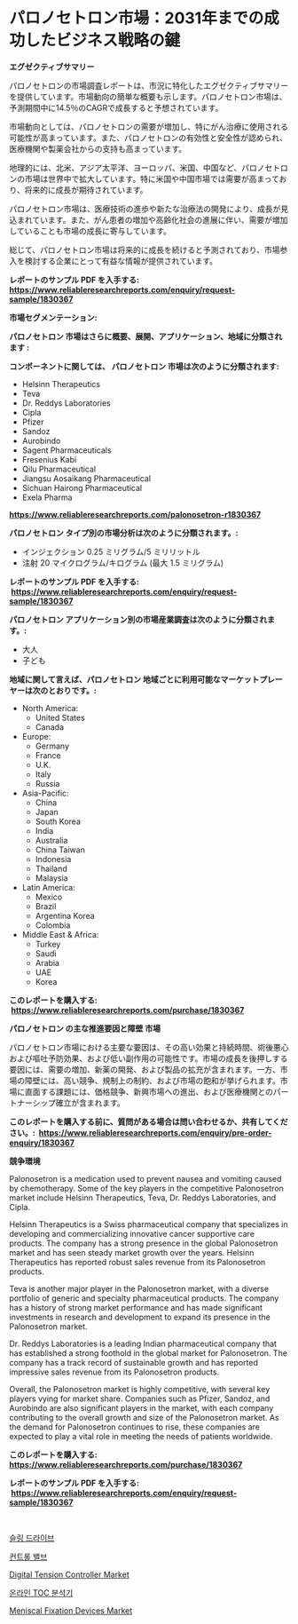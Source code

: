 <p><h1>パロノセトロン市場：2031年までの成功したビジネス戦略の鍵</h1></p><p><strong>エグゼクティブサマリー</strong></p>
<p><p>パロノセトロンの市場調査レポートは、市況に特化したエグゼクティブサマリーを提供しています。市場動向の簡単な概要も示します。パロノセトロン市場は、予測期間中に14.5％のCAGRで成長すると予想されています。</p><p>市場動向としては、パロノセトロンの需要が増加し、特にがん治療に使用される可能性が高まっています。また、パロノセトロンの有効性と安全性が認められ、医療機関や製薬会社からの支持も高まっています。</p><p>地理的には、北米、アジア太平洋、ヨーロッパ、米国、中国など、パロノセトロンの市場は世界中で拡大しています。特に米国や中国市場では需要が高まっており、将来的に成長が期待されています。</p><p>パロノセトロン市場は、医療技術の進歩や新たな治療法の開発により、成長が見込まれています。また、がん患者の増加や高齢化社会の進展に伴い、需要が増加していることも市場の成長に寄与しています。</p><p>総じて、パロノセトロン市場は将来的に成長を続けると予測されており、市場参入を検討する企業にとって有益な情報が提供されています。</p></p>
<p><strong>レポートのサンプル PDF を入手する: <a href="https://www.reliableresearchreports.com/enquiry/request-sample/1830367">https://www.reliableresearchreports.com/enquiry/request-sample/1830367</a></strong></p>
<p><strong>市場セグメンテーション:</strong></p>
<p><strong> パロノセトロン 市場はさらに概要、展開、アプリケーション、地域に分類されます :</strong></p>
<p><strong>コンポーネントに関しては、 パロノセトロン 市場は次のように分類されます: &nbsp;</strong></p>
<p><ul><li>Helsinn Therapeutics</li><li>Teva</li><li>Dr. Reddys Laboratories</li><li>Cipla</li><li>Pfizer</li><li>Sandoz</li><li>Aurobindo</li><li>Sagent Pharmaceuticals</li><li>Fresenius Kabi</li><li>Qilu Pharmaceutical</li><li>Jiangsu Aosaikang Pharmaceutical</li><li>Sichuan Hairong Pharmaceutical</li><li>Exela Pharma</li></ul></p>
<p><strong><a href="https://www.reliableresearchreports.com/palonosetron-r1830367">https://www.reliableresearchreports.com/palonosetron-r1830367</a></strong></p>
<p><strong> パロノセトロン タイプ別の市場分析は次のように分類されます。:</strong></p>
<p><ul><li>インジェクション 0.25 ミリグラム/5 ミリリットル</li><li>注射 20 マイクログラム/キログラム (最大 1.5 ミリグラム)</li></ul></p>
<p><strong>レポートのサンプル PDF を入手する: &nbsp;<a href="https://www.reliableresearchreports.com/enquiry/request-sample/1830367">https://www.reliableresearchreports.com/enquiry/request-sample/1830367</a></strong></p>
<p><strong> パロノセトロン アプリケーション別の市場産業調査は次のように分類されます。:</strong></p>
<p><ul><li>大人</li><li>子ども</li></ul></p>
<p><strong>地域に関して言えば、パロノセトロン 地域ごとに利用可能なマーケットプレーヤーは次のとおりです。:</strong></p>
<p><ul>
    <li>
        North America:
        <ul>
            <li>United States</li>
            <li>Canada</li>
        </ul>
    </li>
    <li>
        Europe:
        <ul>
            <li>Germany</li>
            <li>France</li>
            <li>U.K.</li>
            <li>Italy</li>
            <li>Russia</li>
        </ul>
    </li>
    <li>
        Asia-Pacific:
        <ul>
            <li>China</li>
            <li>Japan</li>
            <li>South Korea</li>
            <li>India</li>
            <li>Australia</li>
            <li>China Taiwan</li>
            <li>Indonesia</li>
            <li>Thailand</li>
            <li>Malaysia</li>
        </ul>
    </li>
    <li>
        Latin America:
        <ul>
            <li>Mexico</li>
            <li>Brazil</li>
            <li>Argentina Korea</li>
            <li>Colombia</li>
        </ul>
    </li>
    <li>
        Middle East & Africa:
        <ul>
            <li>Turkey</li>
            <li>Saudi</li>
            <li>Arabia</li>
            <li>UAE</li>
            <li>Korea</li>
        </ul>
    </li>
    </ul></p>
<p><strong>このレポートを購入する: &nbsp;<a href="https://www.reliableresearchreports.com/purchase/1830367">https://www.reliableresearchreports.com/purchase/1830367</a></strong></p>
<p><strong>パロノセトロン の主な推進要因と障壁 市場</strong></p>
<p><p>パロノセトロン市場における主要な要因は、その高い効果と持続時間、術後悪心および嘔吐予防効果、および低い副作用の可能性です。市場の成長を後押しする要因には、需要の増加、新薬の開発、および製品の拡充が含まれます。一方、市場の障壁には、高い競争、規制上の制約、および市場の飽和が挙げられます。市場に直面する課題には、価格競争、新興市場への進出、および医療機関とのパートナーシップ確立が含まれます。</p></p>
<p><strong>このレポートを購入する前に、質問がある場合は問い合わせるか、共有してください。:&nbsp; <a href="https://www.reliableresearchreports.com/enquiry/pre-order-enquiry/1830367">https://www.reliableresearchreports.com/enquiry/pre-order-enquiry/1830367</a></strong></p>
<p><strong>競争環境</strong></p>
<p><p>Palonosetron is a medication used to prevent nausea and vomiting caused by chemotherapy. Some of the key players in the competitive Palonosetron market include Helsinn Therapeutics, Teva, Dr. Reddys Laboratories, and Cipla.</p><p>Helsinn Therapeutics is a Swiss pharmaceutical company that specializes in developing and commercializing innovative cancer supportive care products. The company has a strong presence in the global Palonosetron market and has seen steady market growth over the years. Helsinn Therapeutics has reported robust sales revenue from its Palonosetron products.</p><p>Teva is another major player in the Palonosetron market, with a diverse portfolio of generic and specialty pharmaceutical products. The company has a history of strong market performance and has made significant investments in research and development to expand its presence in the Palonosetron market.</p><p>Dr. Reddys Laboratories is a leading Indian pharmaceutical company that has established a strong foothold in the global market for Palonosetron. The company has a track record of sustainable growth and has reported impressive sales revenue from its Palonosetron products.</p><p>Overall, the Palonosetron market is highly competitive, with several key players vying for market share. Companies such as Pfizer, Sandoz, and Aurobindo are also significant players in the market, with each company contributing to the overall growth and size of the Palonosetron market. As the demand for Palonosetron continues to rise, these companies are expected to play a vital role in meeting the needs of patients worldwide.</p></p>
<p><strong>このレポートを購入する: &nbsp; <a href="https://www.reliableresearchreports.com/purchase/1830367">https://www.reliableresearchreports.com/purchase/1830367</a></strong></p>
<p><strong>レポートのサンプル PDF を入手する: &nbsp;<a href="https://www.reliableresearchreports.com/enquiry/request-sample/1830367">https://www.reliableresearchreports.com/enquiry/request-sample/1830367</a></strong><strong></strong></p>
<p>&nbsp;</p>
<p><p><a href="https://medium.com/@frankfurter67567/2024%EB%85%84%EB%B6%80%ED%84%B0-2031%EB%85%84%EA%B9%8C%EC%A7%80%EC%9D%98-%EC%8A%AC%EB%A7%81-%EB%93%9C%EB%9D%BC%EC%9D%B4%EB%B8%8C-%EC%8B%9C%EC%9E%A5-%EB%B6%84%EC%84%9D-%EB%B0%8F-%ED%81%AC%EA%B8%B0-%EC%98%88%EC%B8%A1-21d054dbd62d">슬링 드라이브</a></p><p><a href="https://medium.com/@ethawolf/%EC%A0%9C%EC%96%B4-%EB%B0%B8%EB%B8%8C-%EC%8B%9C%EC%9E%A5-2031%EB%85%84%EA%B9%8C%EC%A7%80%EC%9D%98-%EB%8F%99%ED%96%A5-%EC%98%88%EC%B8%A1-%EB%B0%8F-%EA%B2%BD%EC%9F%81-%EB%B6%84%EC%84%9D-c1f285e11c21">컨트롤 밸브</a></p><p><a href="https://view.publitas.com/reportprime-1/digital-tension-controller-market-insights-into-market-cagr-market-trends-and-growth-strategies/">Digital Tension Controller Market</a></p><p><a href="https://github.com/lzrvbyqzftro57/Market-Research-Report-List-1/blob/main/425137929830.md">온라인 TOC 분석기</a></p><p><a href="https://sudsy-motorcycle-bbc.notion.site/Meniscal-Fixation-Devices-Market-Research-Report-Its-History-and-Forecast-2024-to-2031-ac58a5d682fc4a90b6965ccfd1e93c1b">Meniscal Fixation Devices Market</a></p></p>
